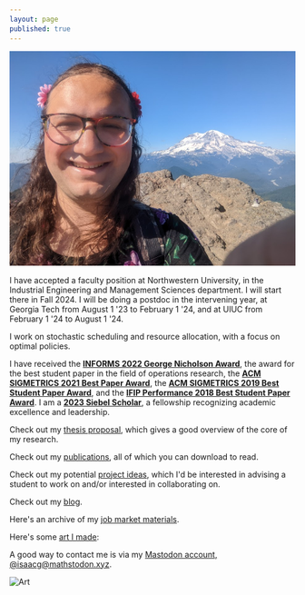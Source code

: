 ```yaml
---
layout: page
published: true
---
```

![Isaac Grosof's portrait](/assets/mountain.jpg)

I have accepted a faculty position at Northwestern University, in the Industrial Engineering and Management Sciences department. I will start there in Fall 2024. I will be doing a postdoc in the intervening year, at Georgia Tech from August 1 '23 to February 1 '24, and at UIUC from February 1 '24 to August 1 '24.

I work on stochastic scheduling and resource allocation, with a focus on optimal policies.

I have received
the [**INFORMS 2022 George Nicholson Award**](publications/#the-gittins-policy-is-nearly-optimal-in-the-mgk-under-extremely-general-conditions), the award for the best student paper in the field of operations research,
the [**ACM SIGMETRICS 2021 Best Paper Award**](publications/#nudge-stochastically-improving-upon-fcfs),
the [**ACM SIGMETRICS 2019 Best Student Paper Award**](publications/#load-balancing-guardrails),
and the [**IFIP Performance 2018 Best Student Paper Award**](publications/#srpt-for-multiserver-systems).
I am a [**2023 Siebel Scholar**](https://www.businesswire.com/news/home/20220922005006/en/Siebel-Scholars-Foundation-Announces-Class-of-2023), a fellowship recognizing academic excellence and leadership.

Check out my [thesis proposal](/assets/thesis-proposal.pdf),
which gives a good overview of the core of my research.

Check out my [publications](publications), all of which you can download to read.

Check out my potential [project ideas](project-ideas),
which I'd be interested in advising a student to work on and/or interested in collaborating on.

Check out my [blog](blog).

Here's an archive of my [job market materials](job-market).

Here's some [art I made](2018/12/06/programmatically-generated-artwork.html):

A good way to contact me is via my
<a rel="me" href="https://mathstodon.xyz/@isaacg">Mastodon account, @isaacg@mathstodon.xyz</a>.

<img src="/assets/broken-glass.svg" alt="Art" width="400"/>
